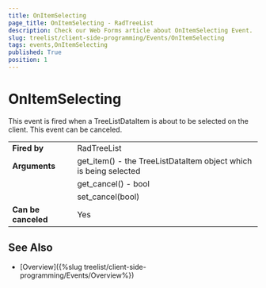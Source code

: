 ```yaml
---
title: OnItemSelecting
page_title: OnItemSelecting - RadTreeList
description: Check our Web Forms article about OnItemSelecting Event.
slug: treelist/client-side-programming/Events/OnItemSelecting
tags: events,OnItemSelecting
published: True
position: 1
---
```


# OnItemSelecting


This event is fired when a TreeListDataItem is about to be selected on the client. This event can be canceled.


| | |
| ------ | ------ |
| **Fired by** | RadTreeList |
| **Arguments** | get_item() - the TreeListDataItem object which is being selected |
|| get_cancel() - bool |
|| set_cancel(bool) |
| **Can be canceled** | Yes |




## See Also

 * [Overview]({%slug treelist/client-side-programming/Events/Overview%})
 
 
 
